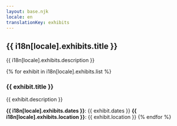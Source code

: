 ```yaml
---
layout: base.njk
locale: en
translationKey: exhibits
---
```


## {{ i18n[locale].exhibits.title }}

{{ i18n[locale].exhibits.description }}

{% for exhibit in i18n[locale].exhibits.list %}
### {{ exhibit.title }}

{{ exhibit.description }}

**{{ i18n[locale].exhibits.dates }}**: {{ exhibit.dates }}
**{{ i18n[locale].exhibits.location }}**: {{ exhibit.location }}
{% endfor %}

